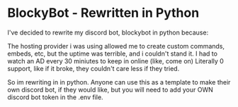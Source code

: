 <h1>BlockyBot - Rewritten in Python</h1>

I've decided to rewrite my discord bot, blockybot in python because:

The hosting provider i was using allowed me to create custom commands, embeds, etc, but the uptime was terrible, and i couldn't stand it.
I had to watch an AD every 30 miniutes to keep in online (like, come on)
Literally 0 support, like if it broke, they couldn't care less if they tried.

So im rewriting in in python. Anyone can use this as a template to make their own discord bot, if they would like, but you will need to add your OWN discord bot token in the .env file.

